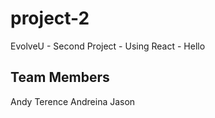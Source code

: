 # project-2

EvolveU - Second Project - Using React - Hello

## Team Members

Andy
Terence
Andreina
Jason
